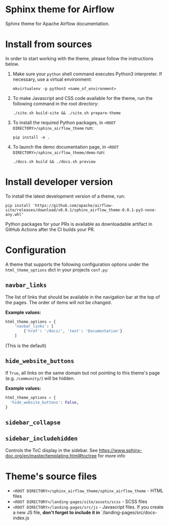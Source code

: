 <!--
 Licensed to the Apache Software Foundation (ASF) under one
 or more contributor license agreements.  See the NOTICE file
 distributed with this work for additional information
 regarding copyright ownership.  The ASF licenses this file
 to you under the Apache License, Version 2.0 (the
 "License"); you may not use this file except in compliance
 with the License.  You may obtain a copy of the License at

   http://www.apache.org/licenses/LICENSE-2.0

 Unless required by applicable law or agreed to in writing,
 software distributed under the License is distributed on an
 "AS IS" BASIS, WITHOUT WARRANTIES OR CONDITIONS OF ANY
 KIND, either express or implied.  See the License for the
 specific language governing permissions and limitations
 under the License.
-->

Sphinx theme for Airflow
========================

Sphinx theme for Apache Airflow documentation.

# Install from sources

In order to start working with the theme, please follow the instructions below.

1.  Make sure your `python` shell command executes Python3 interpreter. If necessary, use a virtual environment:
    ```
    mkvirtualenv -p python3 <name_of_environment>
    ```

2.  To make Javascript and CSS code available for the theme, run the following command in the root directory:
    ```
    ./site.sh build-site && ./site.sh prepare-theme
    ```

3.  To install the required Python packages, in `<ROOT DIRECTORY>/sphinx_airflow_theme` run:
    ```
    pip install -e .
    ```

4.  To launch the demo documentation page, in `<ROOT DIRECTORY>/sphinx_airflow_theme/demo` run:
    ```
    ./docs.sh build && ./docs.sh preview
    ```

# Install developer version

To install the latest development version of a theme, run:
```
pip install 'https://github.com/apache/airflow-site/releases/download/v0.0.1/sphinx_airflow_theme-0.0.1-py3-none-any.whl'
```
Python packages for your PRs is available as downloadable artifact in GitHub Actions after
the CI builds your PR.

# Configuration

A theme that supports the following configuration options under the `html_theme_options` dict in your projects `conf.py`:

## `navbar_links`

The list of links that should be available in the navigation bar at the top of the pages. The order of items will not be changed.

**Example values:**
```python
html_theme_options = {
    'navbar_links': [
        {'href': '/docs/', 'text': 'Documentation'}
    ]
```

(This is the default)

## `hide_website_buttons`

If ``True``, all links on the same domain but not pointing to this theme's page (e.g. `/community/`) will be hidden.

**Example values:**
```python
html_theme_options = {
  'hide_website_buttons': False,
}
```

## `sidebar_collapse`
## `sidebar_includehidden`

Controls the ToC display in the sidebar. See https://www.sphinx-doc.org/en/master/templating.html#toctree for more info

# Theme's source files

 - `<ROOT DIRECTORY>/sphinx_airflow_theme/sphinx_airflow_theme` - HTML files
 - `<ROOT DIRECTORY>/landing-pages/site/assets/scss` - SCSS files
 - `<ROOT DIRECTORY>/landing-pages/src/js` - Javascript files. If you create a new JS file, **don't forget to include it
  in** `<ROOT DIRECTORY>/landing-pages/src/docs-index.js
